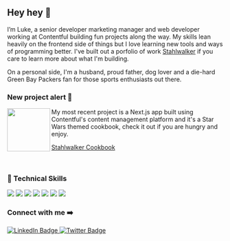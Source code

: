 ## Hey hey 👋

I’m Luke, a senior developer marketing manager and web developer working at Contentful building fun projects along the way. My skills lean heavily on the frontend side of things but I love learning new tools and ways of programming better. I've built out a porfolio of work [Stahlwalker](https://stahlwalker.org/) if you care to learn more about what I'm building. 

On a personal side, I'm a husband, proud father, dog lover and a die-hard Green Bay Packers fan for those sports enthusiasts out there. 

### New project alert 🚨

<img align="left" width="100" height="100" src="https://cookblog.vercel.app/images/Star_wars_Lightsaber_utensils.png">
My most recent project is a Next.js app built using Contentful's content management platform and it's a Star Wars themed cookbook, check it out if you are hungry and enjoy.

[Stahlwalker Cookbook](https://cookblog.vercel.app/)

<br>

### 💼 Technical Skills

![](https://img.shields.io/badge/Code-JavaScript-informational?style=flat&logo=JavaScript&color=F7DF1E)
![](https://img.shields.io/badge/Code-React-informational?style=flat&logo=react&color=61DAFB)
![](https://img.shields.io/badge/Style-Bootstrap-informational?style=flat&logo=Bootstrap&color=7952B3)
![](https://img.shields.io/badge/Style-CSS3-informational?style=flat&logo=CSS3&color=1572B6)
![](https://img.shields.io/badge/Code-HTML-informational?style=flat&logo=html5&color=red)
![](https://img.shields.io/badge/Code-Node-informational?style=flat&logo=node.js&color=43853D)
![](https://img.shields.io/badge/Code-Swift-informational?style=flat&logo=swift&color=FA7343)

### Connect with me ➡️
<div id="badges">
  <a href="https://www.linkedin.com/in/lucasstahl/">
    <img src="https://img.shields.io/badge/LinkedIn-blue?style=for-the-badge&logo=linkedin&logoColor=white" alt="LinkedIn Badge"/>
  </a>
  <a href="https://twitter.com/LucasStahl11">
    <img src="https://img.shields.io/badge/Twitter-blue?style=for-the-badge&logo=twitter&logoColor=white" alt="Twitter Badge"/>
  </a>
</div>


<!--
**Stahlwalker/Stahlwalker** is a ✨ _special_ ✨ repository because its `README.md` (this file) appears on your GitHub profile.

Here are some ideas to get you started:

- 🔭 I’m currently working on ...
- 🌱 I’m currently learning ...
- 👯 I’m looking to collaborate on ...
- 🤔 I’m looking for help with ...
- 💬 Ask me about ...
- 📫 How to reach me: ...
- 😄 Pronouns: ...
- ⚡ Fun fact: ...
-->
